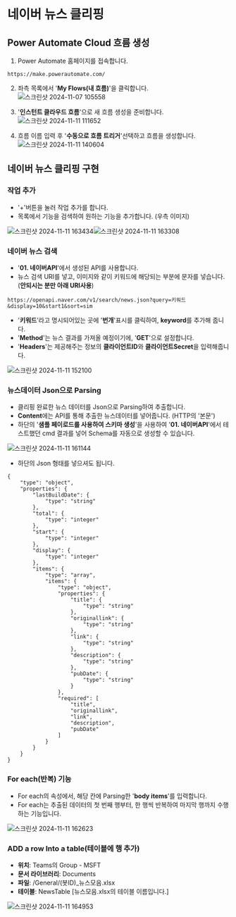 # 네이버 뉴스 클리핑
## Power Automate Cloud 흐름 생성

1. Power Automate 홈페이지를 접속합니다.

```
https://make.powerautomate.com/
```

2. 좌측 목록에서 '**My Flows(내 흐름)**'을 클릭합니다.
![스크린샷 2024-11-07 105558](https://github.com/user-attachments/assets/cc37e4ed-efa3-4479-a3af-29294331e47e)

3. '**인스턴트 클라우드 흐름**'으로 새 흐름 생성을 준비합니다.
![스크린샷 2024-11-11 111652](https://github.com/user-attachments/assets/a5c763dc-b6fe-4872-9c7b-8aa5916a90a3)

4. 흐름 이름 입력 후 '**수동으로 흐름 트리거**'선택하고 흐름을 생성합니다.
![스크린샷 2024-11-11 140604](https://github.com/user-attachments/assets/2a8c58c8-2d97-4f7a-9d0c-3aeb30c568b9)

## 네이버 뉴스 클리핑 구현

### 작업 추가
- '+'버튼을 눌러 작업 추가를 합니다.
- 목록에서 기능을 검색하여 원하는 기능을 추가합니다. (우측 이미지)

![스크린샷 2024-11-11 163434](https://github.com/user-attachments/assets/8300216f-1d8c-455b-a6c3-093def8d3dca)![스크린샷 2024-11-11 163308](https://github.com/user-attachments/assets/1007c309-86d6-4253-85f4-bd468eedaa66)

### 네이버 뉴스 검색
- '**01. 네이버API**'에서 생성된 API를 사용합니다.
- 뉴스 검색 URI를 넣고, 이미지와 같이 키워드에 해당되는 부분에 문자를 넣습니다. (**안되시는 분만 아래 URI사용**)

```
https://openapi.naver.com/v1/search/news.json?query=키워드&display=10&start1&sort=sim
```
- '**키워드**'라고 명시되어있는 곳에 '**번개**'표시를 클릭하여, **keyword**를 추가해 줍니다.
- '**Method**'는 뉴스 결과를 가져올 예정이기에, '**GET**'으로 설정합니다.
- '**Headers**'는 제공해주는 정보의 **클라이언트ID**와 **클라이언트Secret**을 입력해줍니다.

![스크린샷 2024-11-11 152100](https://github.com/user-attachments/assets/da50b04e-23f1-45c5-a089-c440816cd7d5)

### 뉴스데이터 Json으로 Parsing
- 클리핑 완료한 뉴스 데이터를 Json으로 Parsing하여 추출합니다.
- **Content**에는 API를 통해 추출한 뉴스데이터를 넣어줍니다. (HTTP의 '본문')
- 하단의 '**샘플 페이로드를 사용하여 스키마 생성**'을 사용하여 '**01. 네이버API**'에서 테스트했던 cmd 결과를 넣어 Schema를 자동으로 생성할 수 있습니다.

  
![스크린샷 2024-11-11 161144](https://github.com/user-attachments/assets/283fc077-9244-48f0-9397-c98117ebe571)

- 하단의 Json 형태를 넣으셔도 됩니다.

```
{
    "type": "object",
    "properties": {
        "lastBuildDate": {
            "type": "string"
        },
        "total": {
            "type": "integer"
        },
        "start": {
            "type": "integer"
        },
        "display": {
            "type": "integer"
        },
        "items": {
            "type": "array",
            "items": {
                "type": "object",
                "properties": {
                    "title": {
                        "type": "string"
                    },
                    "originallink": {
                        "type": "string"
                    },
                    "link": {
                        "type": "string"
                    },
                    "description": {
                        "type": "string"
                    },
                    "pubDate": {
                        "type": "string"
                    }
                },
                "required": [
                    "title",
                    "originallink",
                    "link",
                    "description",
                    "pubDate"
                ]
            }
        }
    }
}
```
### For each(반복) 기능
- For each의 속성에서, 해당 칸에 Parsing한 '**body items**'를 입력합니다.
- For each는 추출된 데이터의 첫 번째 행부터, 한 행씩 반복하여 마지막 행까지 수행하는 기능입니다.

![스크린샷 2024-11-11 162623](https://github.com/user-attachments/assets/7290533e-85a8-4ae4-bbbf-28cf22f2aaf9)

### ADD a row Into a table(테이블에 행 추가)
- **위치**: Teams의 Group - MSFT
- **문서 라이브러리**: Documents
- **파일**: /General/(봇ID)_뉴스모음.xlsx
- **테이블**: NewsTable [뉴스모음.xlsx의 테이블 이름입니다.]

![스크린샷 2024-11-11 164953](https://github.com/user-attachments/assets/b216df8e-e116-428f-975d-a45f91c4a38a)

